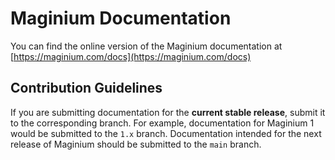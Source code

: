 # Maginium Documentation

You can find the online version of the Maginium documentation at [https://maginium.com/docs](https://maginium.com/docs)

## Contribution Guidelines

If you are submitting documentation for the **current stable release**, submit it to the corresponding branch. For example, documentation for Maginium 1 would be submitted to the `1.x` branch. Documentation intended for the next release of Maginium should be submitted to the `main` branch.
